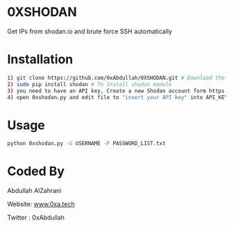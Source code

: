 # 0XSHODAN
Get IPs from shodan.io and brute force SSH automatically
# Installation
```bash
1) git clone https://github.com/0xAbdullah/0XSHODAN.git # Download the latest revision
2) sudo pip install shodan # To Install shodan module
3) you need to have an API key, Create a new Shodan account form https://account.shodan.io/register
4) open 0xshodan.py and edit file to "insert your API key" into API_KEY 
```
# Usage
```bash
python 0xshodan.py -U USERNAME -P PASSWORD_LIST.txt
```
# Coded By
Abdullah AlZahrani

Website: www.0xa.tech

Twitter : 0xAbdullah
